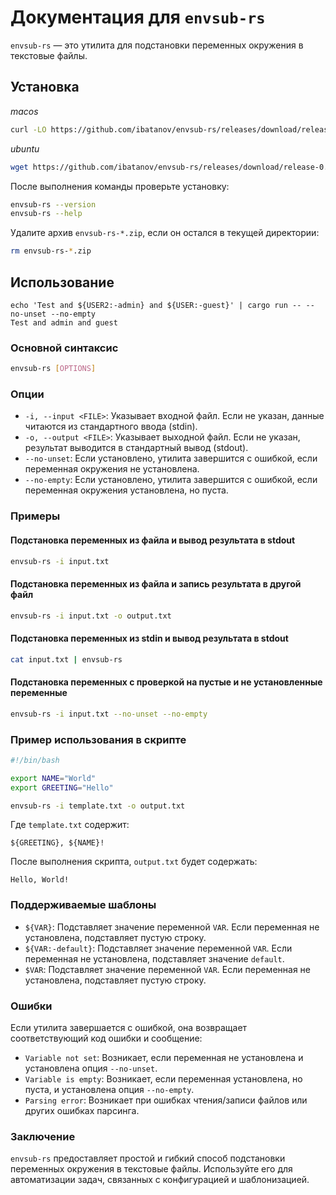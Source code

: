 # Документация для `envsub-rs`

`envsub-rs` — это утилита для подстановки переменных окружения в текстовые файлы.

## Установка
*macos*
```bash
curl -LO https://github.com/ibatanov/envsub-rs/releases/download/release-0.1.0/envsub-rs-macos.zip && unzip envsub-rs-macos.zip && sudo mv envsub-rs /usr/local/bin/ && chmod +x /usr/local/bin/envsub-rs
```
*ubuntu*
```bash
wget https://github.com/ibatanov/envsub-rs/releases/download/release-0.1.0/envsub-rs-ubuntu.zip && unzip envsub-rs-ubuntu.zip && sudo mv envsub-rs /usr/local/bin/ && chmod +x /usr/local/bin/envsub-rs
```

После выполнения команды проверьте установку:
```bash
envsub-rs --version
envsub-rs --help
```

Удалите архив `envsub-rs-*.zip`, если он остался в текущей директории:
```bash
rm envsub-rs-*.zip
```

## Использование
```
echo 'Test and ${USER2:-admin} and ${USER:-guest}' | cargo run -- --no-unset --no-empty
Test and admin and guest
```
### Основной синтаксис

```bash
envsub-rs [OPTIONS]
```

### Опции

- `-i, --input <FILE>`: Указывает входной файл. Если не указан, данные читаются из стандартного ввода (stdin).
- `-o, --output <FILE>`: Указывает выходной файл. Если не указан, результат выводится в стандартный вывод (stdout).
- `--no-unset`: Если установлено, утилита завершится с ошибкой, если переменная окружения не установлена.
- `--no-empty`: Если установлено, утилита завершится с ошибкой, если переменная окружения установлена, но пуста.

### Примеры

#### Подстановка переменных из файла и вывод результата в stdout

```bash
envsub-rs -i input.txt
```

#### Подстановка переменных из файла и запись результата в другой файл

```bash
envsub-rs -i input.txt -o output.txt
```

#### Подстановка переменных из stdin и вывод результата в stdout

```bash
cat input.txt | envsub-rs
```

#### Подстановка переменных с проверкой на пустые и не установленные переменные

```bash
envsub-rs -i input.txt --no-unset --no-empty
```

### Пример использования в скрипте

```bash
#!/bin/bash

export NAME="World"
export GREETING="Hello"

envsub-rs -i template.txt -o output.txt
```

Где `template.txt` содержит:

```
${GREETING}, ${NAME}!
```

После выполнения скрипта, `output.txt` будет содержать:

```
Hello, World!
```

### Поддерживаемые шаблоны

- `${VAR}`: Подставляет значение переменной `VAR`. Если переменная не установлена, подставляет пустую строку.
- `${VAR:-default}`: Подставляет значение переменной `VAR`. Если переменная не установлена, подставляет значение `default`.
- `$VAR`: Подставляет значение переменной `VAR`. Если переменная не установлена, подставляет пустую строку.

### Ошибки

Если утилита завершается с ошибкой, она возвращает соответствующий код ошибки и сообщение:

- `Variable not set`: Возникает, если переменная не установлена и установлена опция `--no-unset`.
- `Variable is empty`: Возникает, если переменная установлена, но пуста, и установлена опция `--no-empty`.
- `Parsing error`: Возникает при ошибках чтения/записи файлов или других ошибках парсинга.

### Заключение

`envsub-rs` предоставляет простой и гибкий способ подстановки переменных окружения в текстовые файлы. Используйте его для автоматизации задач, связанных с конфигурацией и шаблонизацией.
